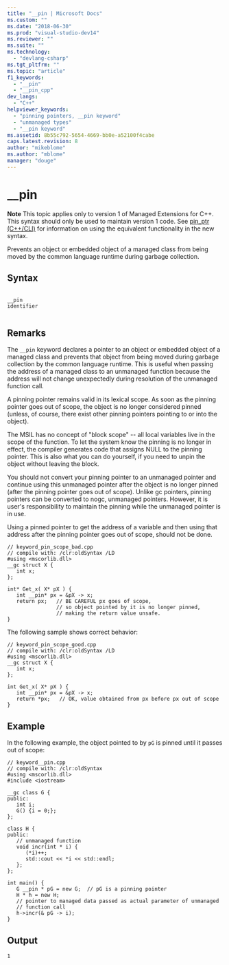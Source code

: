 ```yaml
---
title: "__pin | Microsoft Docs"
ms.custom: ""
ms.date: "2018-06-30"
ms.prod: "visual-studio-dev14"
ms.reviewer: ""
ms.suite: ""
ms.technology: 
  - "devlang-csharp"
ms.tgt_pltfrm: ""
ms.topic: "article"
f1_keywords: 
  - "__pin"
  - "__pin_cpp"
dev_langs: 
  - "C++"
helpviewer_keywords: 
  - "pinning pointers, __pin keyword"
  - "unmanaged types"
  - "__pin keyword"
ms.assetid: 8b55c792-5654-4669-bb0e-a52100f4cabe
caps.latest.revision: 8
author: "mikeblome"
ms.author: "mblome"
manager: "douge"
---
```

# __pin
**Note** This topic applies only to version 1 of Managed Extensions for C++. This syntax should only be used to maintain version 1 code. See [pin_ptr (C++/CLI)](../Topic/pin_ptr%20\(C++-CLI\).md) for information on using the equivalent functionality in the new syntax.  
  
 Prevents an object or embedded object of a managed class from being moved by the common language runtime during garbage collection.  
  
## Syntax  
  
```  
  
__pin   
identifier  
  
```  
  
## Remarks  
 The `__pin` keyword declares a pointer to an object or embedded object of a managed class and prevents that object from being moved during garbage collection by the common language runtime. This is useful when passing the address of a managed class to an unmanaged function because the address will not change unexpectedly during resolution of the unmanaged function call.  
  
 A pinning pointer remains valid in its lexical scope. As soon as the pinning pointer goes out of scope, the object is no longer considered pinned (unless, of course, there exist other pinning pointers pointing to or into the object).  
  
 The MSIL has no concept of "block scope" -- all local variables live in the scope of the function. To let the system know the pinning is no longer in effect, the compiler generates code that assigns NULL to the pinning pointer. This is also what you can do yourself, if you need to unpin the object without leaving the block.  
  
 You should not convert your pinning pointer to an unmanaged pointer and continue using this unmanaged pointer after the object is no longer pinned (after the pinning pointer goes out of scope). Unlike gc pointers, pinning pointers can be converted to nogc, unmanaged pointers. However, it is user's responsibility to maintain the pinning while the unmanaged pointer is in use.  
  
 Using a pinned pointer to get the address of a variable and then using that address after the pinning pointer goes out of scope, should not be done.  
  
```  
// keyword_pin_scope_bad.cpp  
// compile with: /clr:oldSyntax /LD  
#using <mscorlib.dll>  
__gc struct X {  
   int x;  
};  
  
int* Get_x( X* pX ) {  
   int __pin* px = &pX -> x;  
   return px;   // BE CAREFUL px goes of scope,   
                // so object pointed by it is no longer pinned,  
                // making the return value unsafe.  
}  
```  
  
 The following sample shows correct behavior:  
  
```  
// keyword_pin_scope_good.cpp  
// compile with: /clr:oldSyntax /LD  
#using <mscorlib.dll>  
__gc struct X {  
   int x;  
};  
  
int Get_x( X* pX ) {  
   int __pin* px = &pX -> x;  
   return *px;   // OK, value obtained from px before px out of scope  
}  
```  
  
## Example  
 In the following example, the object pointed to by `pG` is pinned until it passes out of scope:  
  
```  
// keyword__pin.cpp  
// compile with: /clr:oldSyntax  
#using <mscorlib.dll>  
#include <iostream>  
  
__gc class G {   
public:   
   int i;   
   G() {i = 0;};  
};  
  
class H {  
public:  
   // unmanaged function  
   void incr(int * i) {  
      (*i)++;   
      std::cout << *i << std::endl;  
   };  
};  
  
int main() {  
   G __pin * pG = new G;  // pG is a pinning pointer  
   H * h = new H;  
   // pointer to managed data passed as actual parameter of unmanaged   
   // function call  
   h->incr(& pG -> i);   
}  
```  
  
## Output  
  
```  
1  
```